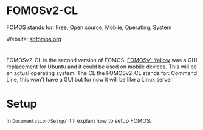 # FOMOSv2-CL
FOMOS stands for: Free, Open source, Moblie, Operating, System

Website: [sbfomos.org](https://sbfomos.org/fomos)

#

FOMOSv2-CL is the second version of FOMOS.
[FOMOSv1-Yellow](https://github.com/NathanMcMillan54/FOMOSv1-Yellow) was a GUI replacement for Ubuntu and it could be used on mobile devices.
This will be an actual operating system. The CL the FOMOSv2-CL stands for: Command Line, this won't have a GUI but for now it will be like a Linux server.

# Setup
In ``Documentation/Setup/`` it'll explain how to setup FOMOS.
